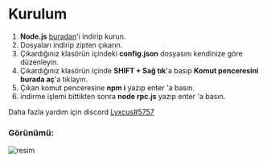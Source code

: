# Kurulum

1) **Node.js** [buradan](https://nodejs.org/en/)'i indirip kurun.
2) Dosyaları indirip zipten çıkarın.
3) Çıkardığınız klasörün içindeki **config.json** dosyasını kendinize göre düzenleyin.
4) Çıkardığınız klasörün içinde **SHIFT + Sağ tık**'a basıp **Komut penceresini burada aç**'a tıklayın.
5) Çıkan komut penceresine **npm i** yazıp enter 'a basın.
6) indirme işlemi bittikten sonra **node rpc.js** yazıp enter 'a basın.


Daha fazla yardım için discord [Lyxcus#5757](https://discord.com/users/448063081688596481)

### Görünümü:
![resim](https://cdn.upload.systems/uploads/tz8u308g.png)
